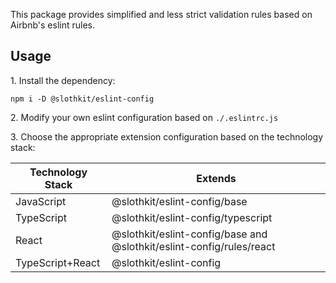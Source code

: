 This package provides simplified and less strict validation rules based on Airbnb's eslint rules.

## Usage
1\. Install the dependency:

```
npm i -D @slothkit/eslint-config
```

2\. Modify your own eslint configuration based on `./.eslintrc.js`

3\. Choose the appropriate extension configuration based on the technology stack:

|Technology Stack|Extends|
|-|-|
|JavaScript|@slothkit/eslint-config/base|
|TypeScript|@slothkit/eslint-config/typescript|
|React|@slothkit/eslint-config/base and @slothkit/eslint-config/rules/react|
|TypeScript+React|@slothkit/eslint-config|

